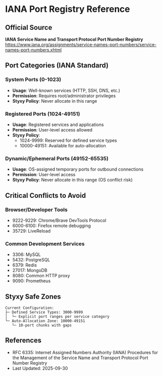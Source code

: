 # IANA Port Registry Reference

## Official Source
**IANA Service Name and Transport Protocol Port Number Registry**
https://www.iana.org/assignments/service-names-port-numbers/service-names-port-numbers.xhtml

## Port Categories (IANA Standard)

### System Ports (0-1023)
- **Usage**: Well-known services (HTTP, SSH, DNS, etc.)
- **Permission**: Requires root/administrator privileges
- **Styxy Policy**: Never allocate in this range

### Registered Ports (1024-49151)
- **Usage**: Registered services and applications
- **Permission**: User-level access allowed
- **Styxy Policy**:
  - 1024-9999: Reserved for defined service types
  - 10000-49151: Available for auto-allocation

### Dynamic/Ephemeral Ports (49152-65535)
- **Usage**: OS-assigned temporary ports for outbound connections
- **Permission**: User-level access
- **Styxy Policy**: Never allocate in this range (OS conflict risk)

## Critical Conflicts to Avoid

### Browser/Developer Tools
- 9222-9229: Chrome/Brave DevTools Protocol
- 6000-6100: Firefox remote debugging
- 35729: LiveReload

### Common Development Services
- 3306: MySQL
- 5432: PostgreSQL
- 6379: Redis
- 27017: MongoDB
- 8080: Common HTTP proxy
- 9090: Prometheus

## Styxy Safe Zones

```
Current Configuration:
├─ Defined Service Types: 3000-9999
│  └─ Explicit port ranges per service category
└─ Auto-Allocation Zone: 10000-49151
   └─ 10-port chunks with gaps
```

## References
- RFC 6335: Internet Assigned Numbers Authority (IANA) Procedures for the Management of the Service Name and Transport Protocol Port Number Registry
- Last Updated: 2025-09-30
